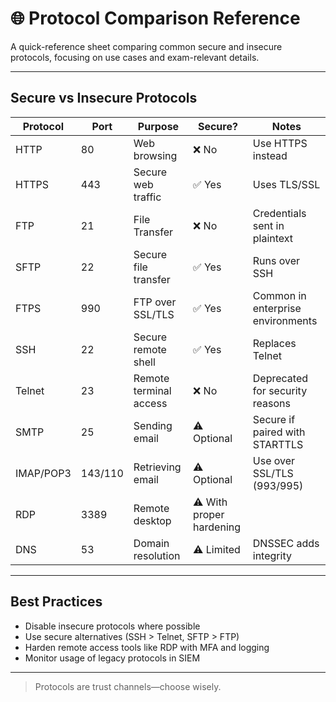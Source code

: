 # 🌐 Protocol Comparison Reference

A quick-reference sheet comparing common secure and insecure protocols, focusing on use cases and exam-relevant details.

---

## Secure vs Insecure Protocols

| Protocol     | Port | Purpose                    | Secure? | Notes                              |
|--------------|------|-----------------------------|--------|-------------------------------------|
| HTTP         | 80   | Web browsing                | ❌ No   | Use HTTPS instead                   |
| HTTPS        | 443  | Secure web traffic          | ✅ Yes  | Uses TLS/SSL                        |
| FTP          | 21   | File Transfer               | ❌ No   | Credentials sent in plaintext       |
| SFTP         | 22   | Secure file transfer        | ✅ Yes  | Runs over SSH                       |
| FTPS         | 990  | FTP over SSL/TLS            | ✅ Yes  | Common in enterprise environments   |
| SSH          | 22   | Secure remote shell         | ✅ Yes  | Replaces Telnet                     |
| Telnet       | 23   | Remote terminal access      | ❌ No   | Deprecated for security reasons     |
| SMTP         | 25   | Sending email               | ⚠️ Optional | Secure if paired with STARTTLS      |
| IMAP/POP3    | 143/110 | Retrieving email          | ⚠️ Optional | Use over SSL/TLS (993/995)          |
| RDP          | 3389 | Remote desktop              | ⚠️ With proper hardening            |
| DNS          | 53   | Domain resolution           | ⚠️ Limited | DNSSEC adds integrity               |

---

## Best Practices

- Disable insecure protocols where possible
- Use secure alternatives (SSH > Telnet, SFTP > FTP)
- Harden remote access tools like RDP with MFA and logging
- Monitor usage of legacy protocols in SIEM

---

> Protocols are trust channels—choose wisely.
